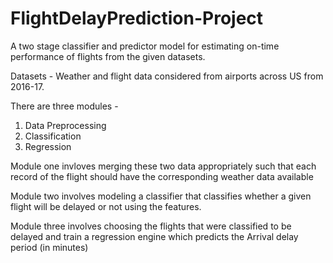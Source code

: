 # FlightDelayPrediction-Project
A two stage classifier and predictor model for estimating on-time performance of flights from the given datasets.

Datasets - Weather and flight data considered from airports across US from 2016-17.

There are three modules - 
1) Data Preprocessing
2) Classification
3) Regression

Module one invloves merging these two data appropriately such that each record of the flight should have the corresponding weather data available

Module two involves modeling a classifier that classifies whether a given flight will be delayed or not using the features.
 
Module three involves choosing the flights that were classified to be delayed and train a regression engine which predicts the Arrival delay period (in minutes)
